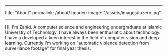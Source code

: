 ---
title: "About"
permalink: /about/
header: 
    image: "/assets/images/luzern.jpg"
___

Hi, I'm Zahid. A computer science and engineering undergraduate at Islamic Universtiy of Technology. I have always been enthusiatic about technology. I have a developed a keen interest in the field of computer vision and deep learning. Currently I'm working on "automatic violence detection from surveillance footage" for final year thesis. 